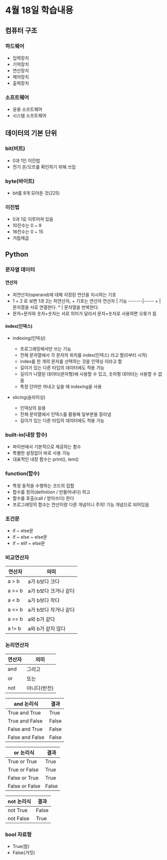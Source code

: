 # 4월 18일 학습내용
## 컴퓨터 구조
### 하드웨어
- 입력장치
- 기억장치
- 연산장치
- 제어장치
- 출력장치
### 소프트웨어
- 응용 소프트웨어
- 시스템 소프트웨어
## 데이터의 기본 단위
### bit(비트)
- 0과 1인 이진법
- 전기 온/오프를 확인하기 위해 쓰임
### byte(바이트)
- bit를 8개 모아둔 것(225)
### 이진법
- 0과 1로 이루어져 있음
- 10진수는 0 ~ 9
- 16진수는 0 ~ 15
- 거듭제곱
## Python
### 문자열 데이터
#### 연산자
- 피연산자(operand)에 대해 지정된 연산을 지시하는 기호
- 1 + 2 로 보면 1과 2는 피연산자, + 기호는 연산자
연산자 | 기능
-------|-----
\+ | 문자열을 서로 연결한다.
\* | 문자열을 반복한다.
- 문자+문자와 숫자+숫자는 서로 의미가 달라서 문자+숫자로 사용하면 오류가 뜸
#### index(인덱스)
- indexing(인덱싱)
  - 프로그래밍에서만 쓰는 기능
  - 전체 문자열에서 각 문자의 위치를 index(인덱스) 라고 함(0부터 시작)
  - index를 한 개의 문자를 선택하는 것을 인덱싱 이라고 함
  - 길이가 있는 다른 타입의 데이터에도 적용 가능
  - 길이가 나열된 데이터(문자형)에 사용할 수 있고, 숫자형 데이터는 사용할 수 없음
  - 특정 단어만 꺼내고 싶을 때 indexing을 사용
   
- slicing(슬라이싱)
  - 인덱싱의 응용
  - 전체 문자열에서 인덱스를 활용해 일부분을 잘라냄
  - 길이가 있는 다른 타입의 데이터에도 적용 가능
### built-in(내장 함수)
- 파이썬에서 기본적으로 제공하는 함수 
- 특별한 설정없이 바로 사용 가능
- 대표적인 내장 함수는 print(), lem()
### function(함수)
- 특정 동작을 수행하는 코드의 집합
- 합수를 정의(definition / 만들어내다) 하고 
- 함수를 호출(call / 받아쓰다) 한다
- 프로그래밍의 함수는 연산이랑 다른 개념이니 주의! 기능 개념으로 되어있음

### 조건문 
- if ~ else문
- if ~ else ~ else문
- if ~ elif ~ else문
### 비교연산자
연산자 | 의미
-------|-----
a > b | a가 b보다 크다
a >= b | a가 b보다 크거나 같다
a < b | a가 b보다 작다
a <= b | a가 b보다 작거나 같다
a == b | a와 b가 같다
a != b | a와 b가 같지 않다
### 논리연산자
연산자 | 의미
-------|-----
and | 그리고
or | 또는
not | 아니다(반전)

and 논리식 | 결과
-------|-----
True and True | True
True and False | False
False and True | False
False and False | False

or 논리식 | 결과
-------|-----
True or True | True
True or False | True
False or True | True
False or False | False

not 논리식 | 결과
-------|-----
not True | False
not False | True

### bool 자료형
- True(참)
- False(거짓)
